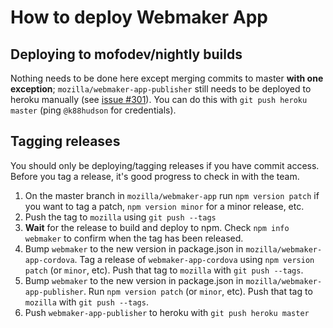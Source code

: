 # How to deploy Webmaker App

## Deploying to mofodev/nightly builds

Nothing needs to be done here except merging commits to master **with one exception**; `mozilla/webmaker-app-publisher` still needs to be deployed to heroku manually (see [issue #301](https://github.com/mozilla/webmaker-app/issues/301)). You can do this with `git push heroku master` (ping `@k88hudson` for credentials).


## Tagging releases

You should only be deploying/tagging releases if you have commit access. Before you tag a release, it's good progress to check in with the team.

1. On the master branch in `mozilla/webmaker-app` run `npm version patch` if you want to tag a patch, `npm version minor` for a minor release, etc.
2. Push the tag to `mozilla` using `git push --tags`
3. **Wait** for the release to build and deploy to npm. Check `npm info webmaker` to confirm when the tag has been released.
4. Bump `webmaker` to the new version in package.json in `mozilla/webmaker-app-cordova`. Tag a release of `webmaker-app-cordova` using `npm version patch` (or `minor`, etc). Push that tag to `mozilla` with `git push --tags`.
5. Bump `webmaker` to the new version in package.json in `mozilla/webmaker-app-publisher`. Run  `npm version patch` (or `minor`, etc). Push that tag to `mozilla` with `git push --tags`.
6. Push `webmaker-app-publisher` to heroku with `git push heroku master`
